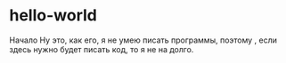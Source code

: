 # hello-world
Начало
Ну это, как его, я не умею писать программы, поэтому , если здесь нужно будет писать код, то я не на долго.
